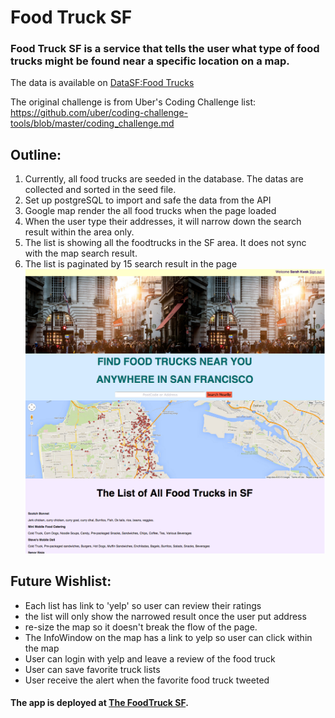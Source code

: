 # Food Truck SF
### Food Truck SF is a service that tells the user what type of food trucks might be found near a specific location on a map.

The data is available on [DataSF:Food Trucks](https://data.sfgov.org/Economy-and-Community/Mobile-Food-Facility-Permit/rqzj-sfat?)

The original challenge is from Uber's Coding Challenge list: https://github.com/uber/coding-challenge-tools/blob/master/coding_challenge.md

## Outline:
1. Currently, all food trucks are seeded in the database. The datas are collected and sorted in the seed file.
2. Set up postgreSQL to import and safe the data from the API
3. Google map render the all food trucks when the page loaded
4. When the user type their addresses, it will narrow down the search result within the area only.
5. The list is showing all the foodtrucks in the SF area. It does not sync with the map search result.
6. The list is paginated by 15 search result in the page
![Alt FoodTruckSF Screenshot](https://github.com/sarahkwak/foodtrucksf/blob/master/app/assets/images/foodtrucksf.png)
## Future Wishlist:
* Each list has link to 'yelp' so user can review their ratings
* the list will only show the narrowed result once the user put address
* re-size the map so it doesn't break the flow of the page.
* The InfoWindow on the map has a link to yelp so user can click within the map
* User can login with yelp and leave a review of the food truck
* User can save favorite truck lists
* User receive the alert when the favorite food truck tweeted

#### The app is deployed at [The FoodTruck SF](https://thefoodtrucksf.herokuapp.com).
